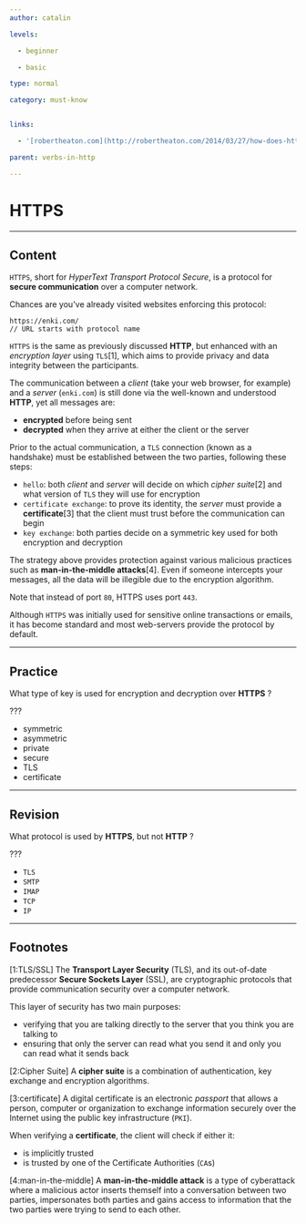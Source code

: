```yaml
---
author: catalin

levels:

  - beginner

  - basic

type: normal

category: must-know


links:

  - '[robertheaton.com](http://robertheaton.com/2014/03/27/how-does-https-actually-work/){website}'

parent: verbs-in-http

---
```


# HTTPS

---
## Content

`HTTPS`, short for *HyperText Transport Protocol Secure*, is a protocol for **secure communication** over a computer network.

Chances are you've already visited websites enforcing this protocol:
```
https://enki.com/
// URL starts with protocol name
```

`HTTPS` is the same as previously discussed **HTTP**, but enhanced with an *encryption layer* using `TLS`[1], which aims to provide privacy and data integrity between the participants.

The communication between a *client* (take your web browser, for example) and a *server* (`enki.com`) is still done via the well-known and understood **HTTP**, yet all messages are:
- **encrypted** before being sent
- **decrypted** when they arrive at either the client or the server

Prior to the actual communication, a `TLS` connection (known as a handshake) must be established between the two parties, following these steps:
- `hello`: both *client* and *server* will decide on which *cipher suite*[2] and what version of `TLS` they will use for encryption
- `certificate exchange`: to prove its identity, the *server* must provide a **certificate**[3] that the client must trust before the communication can begin
- `key exchange`: both parties decide on a symmetric key used for both encryption and decryption

The strategy above provides protection against various malicious practices such as **man-in-the-middle attacks**[4]. Even if someone intercepts your messages, all the data will be illegible due to the encryption algorithm.

Note that instead of port `80`, HTTPS uses port `443`.

Although `HTTPS` was initially used for sensitive online transactions or emails, it has become standard and most web-servers provide the protocol by default.

---
## Practice

What type of key is used for encryption and decryption over **HTTPS** ?

???


* symmetric
* asymmetric
* private
* secure
* TLS
* certificate

---
## Revision

What protocol is used by **HTTPS**, but not **HTTP** ?

???


* `TLS`
* `SMTP`
* `IMAP`
* `TCP`
* `IP`

---
## Footnotes
[1:TLS/SSL]
The **Transport Layer Security** (TLS), and its out-of-date predecessor **Secure Sockets Layer** (SSL), are cryptographic protocols that provide communication security over a computer network.

This layer of security has two main purposes:
- verifying that you are talking directly to the server that you think you are talking to
- ensuring that only the server can read what you send it and only you can read what it sends back

[2:Cipher Suite]
A **cipher suite** is a combination of authentication, key exchange and encryption algorithms.

[3:certificate]
A digital certificate is an electronic *passport* that allows a person, computer or organization to exchange information securely over the Internet using the public key infrastructure (`PKI`).

When verifying a **certificate**, the client will check if either it:
- is implicitly trusted
- is trusted by one of the Certificate Authorities (`CA`s)

[4:man-in-the-middle]
A **man-in-the-middle attack** is a type of cyberattack where a malicious actor inserts themself into a conversation between two parties, impersonates both parties and gains access to information that the two parties were trying to send to each other.
 
